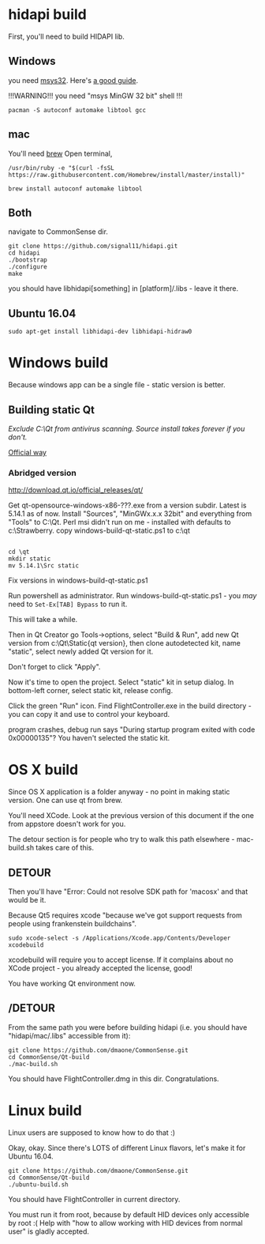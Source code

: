 # hidapi build

First, you'll need to build HIDAPI lib.

## Windows
you need [msys32](https://msys2.github.io/). Here's [a good guide](https://wiki.qt.io/MSYS2).

!!!WARNING!!! you need "msys MinGW 32 bit" shell !!!

```
pacman -S autoconf automake libtool gcc
```

## mac
You'll need [brew](https://brew.sh)
Open terminal,
```
/usr/bin/ruby -e "$(curl -fsSL https://raw.githubusercontent.com/Homebrew/install/master/install)"

brew install autoconf automake libtool
```

## Both

navigate to CommonSense dir.

```
git clone https://github.com/signal11/hidapi.git
cd hidapi
./bootstrap
./configure
make
```

you should have libhidapi[something] in [platform]/.libs - leave it there.


## Ubuntu 16.04
```
sudo apt-get install libhidapi-dev libhidapi-hidraw0
```

# Windows build

Because windows app can be a single file - static version is better.
## Building static Qt

*Exclude C:\Qt from antivirus scanning. Source install takes forever if you don't.*

[Official way](https://wiki.qt.io/Building_a_static_Qt_for_Windows_using_MinGW)

### Abridged version
http://download.qt.io/official_releases/qt/

Get qt-opensource-windows-x86-???.exe from a version subdir. Latest is 5.14.1 as of now.
Install "Sources", "MinGWx.x.x 32bit" and everything from "Tools" to C:\Qt.
Perl msi didn't run on me - installed with defaults to c:\Strawberry.
copy windows-build-qt-static.ps1 to c:\qt
```

cd \qt
mkdir static
mv 5.14.1\Src static

```

Fix versions in windows-build-qt-static.ps1

Run powershell as administrator. Run windows-build-qt-static.ps1 - you _may_ need to `Set-Ex[TAB] Bypass` to run it.

This will take a while.

Then in Qt Creator go Tools->options, select "Build & Run", add new Qt version from c:\Qt\Static\{qt version}\, 
then clone autodetected kit, name "static", select newly added Qt version for it.

Don't forget to click "Apply".

Now it's time to open the project. Select "static" kit in setup dialog. In bottom-left corner, select static kit, release config.

Click the green "Run" icon. Find FlightController.exe in the build directory - you can copy it and use to control your keyboard.

program crashes, debug run says "During startup program exited with code 0x00000135"? You haven't selected the static kit.


# OS X build
Since OS X application is a folder anyway - no point in making static version. One can use qt from brew.

You'll need XCode. Look at the previous version of this document if the one from appstore doesn't work for you.

The detour section is for people who try to walk this path elsewhere - mac-build.sh takes care of this.

## DETOUR
Then you'll have "Error: Could not resolve SDK path for 'macosx' and that would be it.

Because Qt5 requires xcode "because we've got support requests from people using frankenstein buildchains".

```
sudo xcode-select -s /Applications/Xcode.app/Contents/Developer
xcodebuild
```
xcodebuild will require you to accept license. If it complains about no XCode project - you already accepted the license, good!

You have working Qt environment now.

## /DETOUR

From the same path you were before building hidapi (i.e. you should have "hidapi/mac/.libs" accessible from it):
```
git clone https://github.com/dmaone/CommonSense.git
cd CommonSense/Qt-build
./mac-build.sh
```
You should have FlightController.dmg in this dir. Congratulations.

# Linux build
Linux users are supposed to know how to do that :)

Okay, okay. Since there's LOTS of different Linux flavors, let's make it for Ubuntu 16.04.

```
git clone https://github.com/dmaone/CommonSense.git
cd CommonSense/Qt-build
./ubuntu-build.sh
```
You should have FlightController in current directory.

You must run it from root, because by default HID devices only accessible by root :(
Help with "how to allow working with HID devices from normal user" is gladly accepted.
